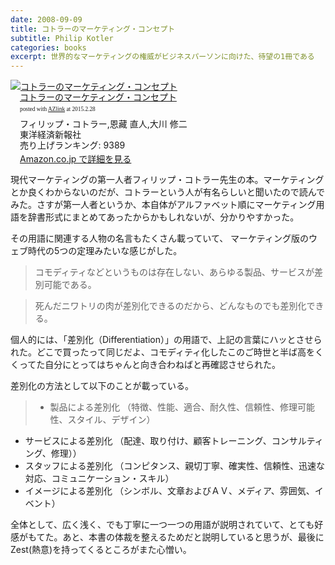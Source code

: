 ```yaml
---
date: 2008-09-09
title: コトラーのマーケティング・コンセプト
subtitle: Philip Kotler
categories: books
excerpt: 世界的なマーケティングの権威がビジネスパーソンに向けた、待望の1冊である
---
```


<div class="azlink-box"><div class="azlink-image" style="float:left"><a href="http://www.amazon.co.jp/exec/obidos/ASIN/4492554769/warikiru-22/ref=nosim/" name="azlinklink" target="_blank"><img src="http://ecx.images-amazon.com/images/I/41S3SKT5R0L._SL160_.jpg" alt="コトラーのマーケティング・コンセプト" style="border:none" /></a></div><div class="azlink-info" style="float:left;margin-left:15px;line-height:120%"><div class="azlink-name" style="margin-bottom:10px;line-height:120%"><a href="http://www.amazon.co.jp/exec/obidos/ASIN/4492554769/warikiru-22/ref=nosim/" name="azlinklink" target="_blank">コトラーのマーケティング・コンセプト</a><div class="azlink-powered-date" style="font-size:7pt;margin-top:5px;font-family:verdana;line-height:120%">posted with <a href="http://sakuratan.biz/azlink/dp/%E3%82%B3%E3%83%88%E3%83%A9%E3%83%BC%E3%81%AE%E3%83%9E%E3%83%BC%E3%82%B1%E3%83%86%E3%82%A3%E3%83%B3%E3%82%B0%E3%83%BB%E3%82%B3%E3%83%B3%E3%82%BB%E3%83%97%E3%83%88/4492554769/warikiru-22" target="_blank">AZlink</a>  at 2015.2.28</div></div><div class="azlink-detail">フィリップ・コトラー,恩藏 直人,大川 修二<br />東洋経済新報社<br />売り上げランキング: 9389<br /></div><div class="azlink-link" style="margin-top:5px"><a href="http://www.amazon.co.jp/exec/obidos/ASIN/4492554769/warikiru-22/ref=nosim/" target="_blank">Amazon.co.jp で詳細を見る</a></div></div><div class="azlink-footer" style="clear:left"></div></div>

現代マーケティングの第一人者フィリップ・コトラー先生の本。マーケティングとか良くわからないのだが、コトラーという人が有名らしいと聞いたので読んでみた。さすが第一人者というか、本自体がアルファベット順にマーケティング用語を辞書形式にまとめてあったからかもしれないが、分かりやすかった。

その用語に関連する人物の名言もたくさん載っていて、 マーケティング版のウェブ時代の5つの定理みたいな感じがした。

> コモディティなどというものは存在しない、あらゆる製品、サービスが差別可能である。

> 死んだニワトリの肉が差別化できるのだから、どんなものでも差別化できる。

個人的には、「差別化（Differentiation）」の用語で、上記の言葉にハッとさせられた。どこで買ったって同じだよ、コモディティ化したこのご時世と半ば高をくくってた自分にとってはちゃんと向き合わねばと再確認させられた。

差別化の方法として以下のことが載っている。

> + 製品による差別化 （特徴、性能、適合、耐久性、信頼性、修理可能性、スタイル、デザイン）
+ サービスによる差別化 （配達、取り付け、顧客トレーニング、コンサルティング、修理））
+ スタッフによる差別化 （コンピタンス、親切丁寧、確実性、信頼性、迅速な対応、コミュニケーション・スキル）
+ イメージによる差別化 （シンボル、文章およびＡＶ、メディア、雰囲気、イベント）


全体として、広く浅く、でも丁寧に一つ一つの用語が説明されていて、とても好感がもてた。あと、本書の体裁を整えるためだと説明していると思うが、最後にZest(熱意)を持ってくるところがまた心憎い。